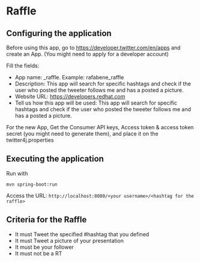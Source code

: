 # Raffle


## Configuring the application
Before using this app, go to <https://developer.twitter.com/en/apps> and create an App. (You might need to apply for a developer account)

Fill the fields:

- App name: <your twitter handle>_raffle. Example: rafabene_raffle
- Description: This app will search for specific hashtags and check if the user who posted the tweeter follows me and has a posted a picture.
- Website URL: https://developers.redhat.com
- Tell us how this app will be used: This app will search for specific hashtags and check if the user who posted the tweeter follows me and has a posted a picture.

For the new App, Get the Consumer API keys, Access token & access token secret (you might need to generate them), and place it on the twitter4j.properties

## Executing the application

Run with

    mvn spring-boot:run
    
Access the URL: `http://localhost:8080/<your username>/<hashtag for the raffle>`

## Criteria for the Raffle

- It must Tweet the specified #hashtag that you defined
- It must Tweet a picture of your presentation
- It must be your follower
- It must not be a RT
